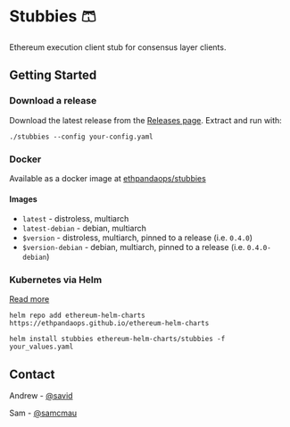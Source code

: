 # Stubbies 🩳

Ethereum execution client stub for consensus layer clients.

## Getting Started

### Download a release
Download the latest release from the [Releases page](https://github.com/ethpandaops/stubbies/releases). Extract and run with:
```
./stubbies --config your-config.yaml
```

### Docker
Available as a docker image at [ethpandaops/stubbies](https://hub.docker.com/r/ethpandaops/stubbies/tags)

#### Images
- `latest` - distroless, multiarch
- `latest-debian` - debian, multiarch
- `$version` - distroless, multiarch, pinned to a release (i.e. `0.4.0`)
- `$version-debian` - debian, multiarch, pinned to a release (i.e. `0.4.0-debian`)

### Kubernetes via Helm
[Read more](https://github.com/ethpandaops/ethereum-helm-charts/tree/master/charts/stubbies)
```
helm repo add ethereum-helm-charts https://ethpandaops.github.io/ethereum-helm-charts

helm install stubbies ethereum-helm-charts/stubbies -f your_values.yaml
```

## Contact

Andrew - [@savid](https://twitter.com/Savid)

Sam - [@samcmau](https://twitter.com/samcmau)

